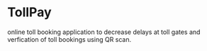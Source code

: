 # TollPay
online toll booking application to decrease delays at toll gates and verfication of toll bookings using QR scan.
